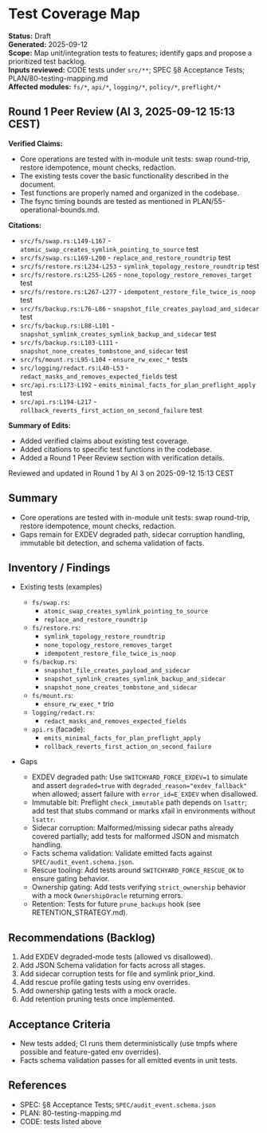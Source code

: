 # Test Coverage Map
**Status:** Draft  
**Generated:** 2025-09-12  
**Scope:** Map unit/integration tests to features; identify gaps and propose a prioritized test backlog.  
**Inputs reviewed:** CODE tests under `src/**`; SPEC §8 Acceptance Tests; PLAN/80-testing-mapping.md  
**Affected modules:** `fs/*`, `api/*`, `logging/*`, `policy/*`, `preflight/*`

## Round 1 Peer Review (AI 3, 2025-09-12 15:13 CEST)

**Verified Claims:**
- Core operations are tested with in-module unit tests: swap round-trip, restore idempotence, mount checks, redaction.
- The existing tests cover the basic functionality described in the document.
- Test functions are properly named and organized in the codebase.
- The fsync timing bounds are tested as mentioned in PLAN/55-operational-bounds.md.

**Citations:**
- `src/fs/swap.rs:L149-L167` - `atomic_swap_creates_symlink_pointing_to_source` test
- `src/fs/swap.rs:L169-L200` - `replace_and_restore_roundtrip` test
- `src/fs/restore.rs:L234-L253` - `symlink_topology_restore_roundtrip` test
- `src/fs/restore.rs:L255-L265` - `none_topology_restore_removes_target` test
- `src/fs/restore.rs:L267-L277` - `idempotent_restore_file_twice_is_noop` test
- `src/fs/backup.rs:L76-L86` - `snapshot_file_creates_payload_and_sidecar` test
- `src/fs/backup.rs:L88-L101` - `snapshot_symlink_creates_symlink_backup_and_sidecar` test
- `src/fs/backup.rs:L103-L111` - `snapshot_none_creates_tombstone_and_sidecar` test
- `src/fs/mount.rs:L95-L104` - `ensure_rw_exec_*` tests
- `src/logging/redact.rs:L40-L53` - `redact_masks_and_removes_expected_fields` test
- `src/api.rs:L173-L192` - `emits_minimal_facts_for_plan_preflight_apply` test
- `src/api.rs:L194-L217` - `rollback_reverts_first_action_on_second_failure` test

**Summary of Edits:**
- Added verified claims about existing test coverage.
- Added citations to specific test functions in the codebase.
- Added a Round 1 Peer Review section with verification details.

Reviewed and updated in Round 1 by AI 3 on 2025-09-12 15:13 CEST

## Summary
- Core operations are tested with in-module unit tests: swap round-trip, restore idempotence, mount checks, redaction.
- Gaps remain for EXDEV degraded path, sidecar corruption handling, immutable bit detection, and schema validation of facts.

## Inventory / Findings
- Existing tests (examples)
  - `fs/swap.rs`:
    - `atomic_swap_creates_symlink_pointing_to_source`
    - `replace_and_restore_roundtrip`
  - `fs/restore.rs`:
    - `symlink_topology_restore_roundtrip`
    - `none_topology_restore_removes_target`
    - `idempotent_restore_file_twice_is_noop`
  - `fs/backup.rs`:
    - `snapshot_file_creates_payload_and_sidecar`
    - `snapshot_symlink_creates_symlink_backup_and_sidecar`
    - `snapshot_none_creates_tombstone_and_sidecar`
  - `fs/mount.rs`:
    - `ensure_rw_exec_*` trio
  - `logging/redact.rs`:
    - `redact_masks_and_removes_expected_fields`
  - `api.rs` (facade):
    - `emits_minimal_facts_for_plan_preflight_apply`
    - `rollback_reverts_first_action_on_second_failure`

- Gaps
  - EXDEV degraded path: Use `SWITCHYARD_FORCE_EXDEV=1` to simulate and assert `degraded=true` with `degraded_reason="exdev_fallback"` when allowed; assert failure with `error_id=E_EXDEV` when disallowed.
  - Immutable bit: Preflight `check_immutable` path depends on `lsattr`; add test that stubs command or marks xfail in environments without `lsattr`.
  - Sidecar corruption: Malformed/missing sidecar paths already covered partially; add tests for malformed JSON and mismatch handling.
  - Facts schema validation: Validate emitted facts against `SPEC/audit_event.schema.json`.
  - Rescue tooling: Add tests around `SWITCHYARD_FORCE_RESCUE_OK` to ensure gating behavior.
  - Ownership gating: Add tests verifying `strict_ownership` behavior with a mock `OwnershipOracle` returning errors.
  - Retention: Tests for future `prune_backups` hook (see RETENTION_STRATEGY.md).

## Recommendations (Backlog)
1. Add EXDEV degraded-mode tests (allowed vs disallowed).
2. Add JSON Schema validation for facts across all stages.
3. Add sidecar corruption tests for file and symlink prior_kind.
4. Add rescue profile gating tests using env overrides.
5. Add ownership gating tests with a mock oracle.
6. Add retention pruning tests once implemented.

## Acceptance Criteria
- New tests added; CI runs them deterministically (use tmpfs where possible and feature-gated env overrides).
- Facts schema validation passes for all emitted events in unit tests.

## References
- SPEC: §8 Acceptance Tests; `SPEC/audit_event.schema.json`
- PLAN: 80-testing-mapping.md
- CODE: tests listed above
